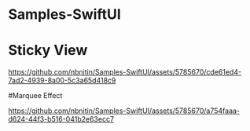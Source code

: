 # Samples-SwiftUI

# Sticky View

https://github.com/nbnitin/Samples-SwiftUI/assets/5785670/cde61ed4-7ad2-4939-8a00-5c3a65d418c9


#Marquee Effect

https://github.com/nbnitin/Samples-SwiftUI/assets/5785670/a754faaa-d624-44f3-b516-041b2e63ecc7

